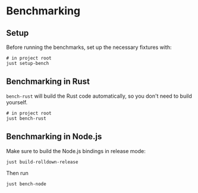 # Benchmarking

## Setup

Before running the benchmarks, set up the necessary fixtures with:

```shell
# in project root
just setup-bench
```

## Benchmarking in Rust

`bench-rust` will build the Rust code automatically, so you don't need to build yourself.

```shell
# in project root
just bench-rust
```

## Benchmarking in Node.js

Make sure to build the Node.js bindings in release mode:

```shell
just build-rolldown-release
```

Then run

```sh
just bench-node
```
